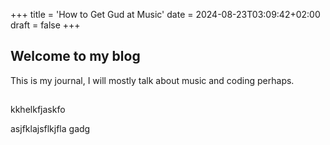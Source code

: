 +++
title = 'How to Get Gud at Music'
date = 2024-08-23T03:09:42+02:00
draft = false
+++

## Welcome to my blog

This is my journal, I will mostly talk about music and coding perhaps.

## 

kkhelkfjaskfo

asjfklajsflkjfla
gadg
